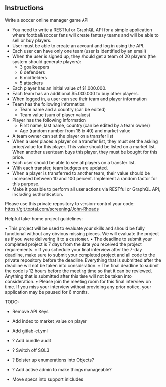 ## Instructions
Write a soccer online manager game API
* You need to write a RESTful or GraphQL API for a simple application where football/soccer fans will create fantasy teams and will be able to sell or buy players.
* User must be able to create an account and log in using the API. 
* Each user can have only one team (user is identified by an email)
* When the user is signed up, they should get a team of 20 players (the system should generate players):
  * 3 goalkeepers
  * 6 defenders
  * 6 midfielders
  * 5 attackers
* Each player has an initial value of $1.000.000.
* Each team has an additional $5.000.000 to buy other players.
* When logged in, a user can see their team and player information
* Team has the following information:
  * Team name and a country (can be edited)
  * Team value (sum of player values)
* Player has the following information
  * First name, last name, country (can be edited by a team owner)
  * Age (random number from 18 to 40) and market value 
* A team owner can set the player on a transfer list
* When a user places a player on a transfer list, they must set the asking price/value for this player. This value should be listed on a market list. When another user/team buys this player, they must be bought for this price. 
* Each user should be able to see all players on a transfer list.
* With each transfer, team budgets are updated.
* When a player is transferred to another team, their value should be increased between 10 and 100 percent. Implement a random factor for this purpose.
* Make it possible to perform all user actions via RESTful or GraphQL API, including authentication.

Please use this private repository to version-control your code:
https://git.toptal.com/screening/John-Rhoads

Helpful take-home project guidelines:

• This project will be used to evaluate your skills and should be fully functional without any obvious missing pieces. We will evaluate the project as if you were delivering it to a customer.
• The deadline to submit your completed project is 7 days from the date you received the project requirements.
• If you schedule your final interview after the 7-day deadline, make sure to submit your completed project and all code to the private repository before the deadline. Everything that is submitted after the deadline will not be taken into consideration.
• The final deadline to submit the code is 12 hours before the meeting time so that it can be reviewed. Anything that is submitted after this time will not be taken into consideration.
• Please join the meeting room for this final interview on time. If you miss your interview without providing any prior notice, your application may be paused for 6 months.

TODO:   
  - Remove API Keys
  - Add index to market_value on player
  - Add gitlab-ci.yml

  - ? Add bundle audit
  - ? Switch off SQL3
  - ? Bolster up enumerations into Objects?
  - ? Add active admin to make things manageable?
  - Move specs into support inlcludes
  
